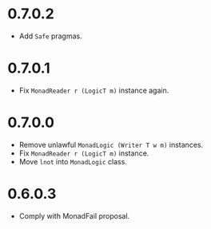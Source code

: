 # 0.7.0.2

* Add `Safe` pragmas.

# 0.7.0.1

* Fix `MonadReader r (LogicT m)` instance again.

# 0.7.0.0

* Remove unlawful `MonadLogic (Writer T w m)` instances.
* Fix `MonadReader r (LogicT m)` instance.
* Move `lnot` into `MonadLogic` class.

# 0.6.0.3

* Comply with MonadFail proposal.
